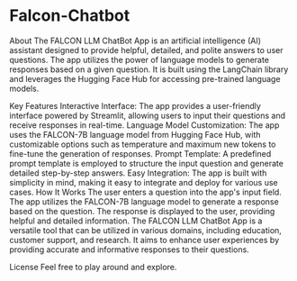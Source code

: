 # Falcon-Chatbot
About
The FALCON LLM ChatBot App is an artificial intelligence (AI) assistant designed to provide helpful, detailed, and polite answers to user questions. The app utilizes the power of language models to generate responses based on a given question. It is built using the LangChain library and leverages the Hugging Face Hub for accessing pre-trained language models.

Key Features
Interactive Interface: The app provides a user-friendly interface powered by Streamlit, allowing users to input their questions and receive responses in real-time.
Language Model Customization: The app uses the FALCON-7B language model from Hugging Face Hub, with customizable options such as temperature and maximum new tokens to fine-tune the generation of responses.
Prompt Template: A predefined prompt template is employed to structure the input question and generate detailed step-by-step answers.
Easy Integration: The app is built with simplicity in mind, making it easy to integrate and deploy for various use cases.
How It Works
The user enters a question into the app's input field.
The app utilizes the FALCON-7B language model to generate a response based on the question.
The response is displayed to the user, providing helpful and detailed information.
The FALCON LLM ChatBot App is a versatile tool that can be utilized in various domains, including education, customer support, and research. It aims to enhance user experiences by providing accurate and informative responses to their questions.

License
Feel free to play around and explore.
